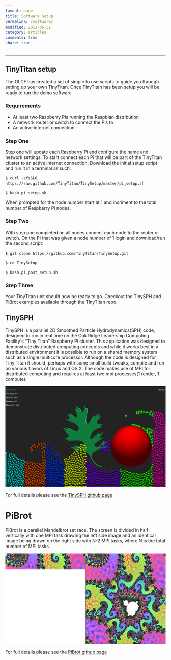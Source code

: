 ```yaml
---
layout: page
title: Software Setup
permalink: /software/
modified: 2013-05-31
category: articles
comments: true
share: true
---
```


<hr />

## TinyTitan setup

The OLCF has created a set of simple to use scripts to guide you through setting up your own TinyTitan. Once TinyTitan has been setup you will be ready to run the demo software

### Requirements

- At least two Raspberry Pis running the Raspbian distribution
- A network router or switch to connect the Pis to
- An active internet connection

### Step One
Step one will update each Raspberry Pi and configure the name and network settings. To start connect each Pi that will be part of the TinyTitan cluster to an active internet connection. Download the initial setup script and run it in a terminal as such:

~~~~~~
$ curl -kfsSLO https://raw.github.com/TinyTitan/TinySetup/master/pi_setup.sh
~~~~~~
~~~~~~
$ bash pi_setup.sh
~~~~~~

When prompted for the node number start at 1 and incriment to the total number of Raspberry Pi nodes.

### Step Two
With step one completed on all nodes connect each node to the router or switch. On the Pi that was given a node number of 1 login and download/run the second script:

~~~~~~
$ git clone https://github.com/TinyTitan/TinySetup.git
~~~~~~
~~~~~~
$ cd TinySetup
~~~~~~
~~~~~~
$ bash pi_post_setup.sh
~~~~~~

### Step Three
Your TinyTitan unit should now be ready to go. Checkout the TinySPH and PiBrot examples available through the TinyTitan repo.

## TinySPH
TinySPH is a parallel 2D Smoothed Particle Hydrodynamics(SPH) code, designed to run in real time on the Oak Ridge Leadership Computing Facility's "Tiny Titan" Raspberry Pi cluster. This application was designed to demonstrate distributed computing concepts and while it works best in a distributed environment it is possible to run on a shared memory system such as a single multicore processor. Although the code is designed for Tiny Titan it should, perhaps with some small build tweaks, compile and run on various flavors of Linux and OS X. The code makes use of MPI for distributed computing and requires at least two mpi processes(1 render, 1 compute).

![alt text](https://raw.githubusercontent.com/AdamSimpson/SPH/master/images/SPH_Screenshot.png "SPH Screenshot")

For full details please see the [TinySPH github page](https://github.com/TinyTitan/SPH)

# PiBrot
PiBrot is a parallel Mandelbrot set race. The screen is divided in half vertically with one MPI task drawing the left side image and an identical image being drawn on the right side with N-2 MPI tasks, where N is the total number of MPI tasks.

![alt text](https://raw.githubusercontent.com/AdamSimpson/PiBrot/master/images/final_screenshot.png "Final Screenshot")

For full details please see the [PiBrot github page](https://github.com/TinyTitan/PiBrot)
